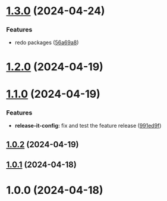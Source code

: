 

# [1.3.0](https://github.com/FRSOURCE/toolkit/compare/@frsource/release-it-config-v1.2.0...${npm.name}-v1.3.0) (2024-04-24)


### Features

* redo packages ([56a69a8](https://github.com/FRSOURCE/toolkit/commit/56a69a85ec9e0e31c2d6e5dcabd51aeb7489a2f2))

# [1.2.0](https://github.com/FRSOURCE/toolkit/compare/@frsource/release-it-config-v1.1.0...${npm.name}-v1.2.0) (2024-04-19)

# [1.1.0](https://github.com/FRSOURCE/toolkit/compare/@frsource/release-it-config-v1.0.2...${npm.name}-v1.1.0) (2024-04-19)


### Features

* **release-it-config:** fix and test the feature release ([991ed9f](https://github.com/FRSOURCE/toolkit/commit/991ed9f2c8a0bbbd23057c6353b6890a0be8929b))

## [1.0.2](https://github.com/FRSOURCE/toolkit/compare/@frsource/release-it-config-v1.0.1...${npm.name}-v1.0.2) (2024-04-19)

## [1.0.1](https://github.com/FRSOURCE/toolkit/compare/@frsource/release-it-config-v1.0.0...${npm.name}-v1.0.1) (2024-04-18)

# 1.0.0 (2024-04-18)
